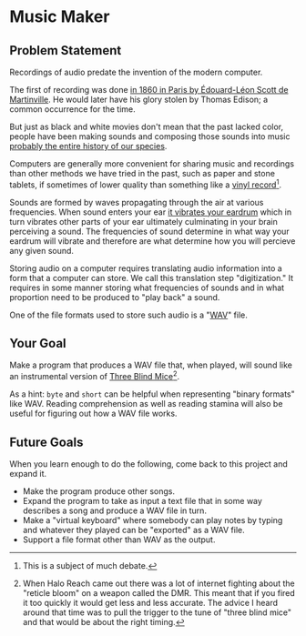 # Music Maker

## Problem Statement

Recordings of audio predate the invention of the modern computer.

The first of recording was done [in 1860 in Paris by Édouard-Léon Scott de Martinville](https://www.firstsounds.org/sounds/scott.php). He would later have his glory stolen by Thomas Edison; a common occurrence for the time.

But just as black and white movies don't mean that the past lacked color, people
have been making sounds and composing those sounds into music [probably the entire history of our species](https://www.youtube.com/watch?v=KElPnD-dbkk).

Computers are generally more convenient for sharing music and recordings than other
methods we have tried in the past, such as paper and stone tablets, if sometimes
of lower quality than something like a [vinyl record](https://victrola.com/blogs/articles/does-music-really-sound-better-on-vinyl)[^debate].

Sounds are formed by waves propagating through the air
at various frequencies. When sound enters your ear [it vibrates your eardrum](https://www.nidcd.nih.gov/health/how-do-we-hear) which in turn vibrates other parts of your ear ultimately culminating
in your brain perceiving a sound. The frequencies
of sound determine in what way your eardrum will vibrate and therefore are what determine how you
will percieve any given sound.

Storing audio on a computer requires translating audio information into a form
that a computer can store. We call this translation step "digitization."
It requires in some manner storing what frequencies of sounds
and in what proportion need to be produced to "play back" a sound.

One of the file formats used to store such audio is a "[WAV](https://en.wikipedia.org/wiki/WAV)"
file.


## Your Goal

Make a program that produces a WAV file that, when played,
will sound like an instrumental version of [Three Blind Mice](https://en.wikipedia.org/wiki/Three_Blind_Mice)[^haloreach].

As a hint: `byte` and `short` can be helpful when representing "binary formats" like WAV.
Reading comprehension as well as reading stamina will also be useful for figuring out
how a WAV file works.

## Future Goals

When you learn enough to do the following, come back to this project and expand it.

* Make the program produce other songs.
* Expand the program to take as input a text file that in some way describes a song and produce a WAV file
in turn.
* Make a "virtual keyboard" where somebody can play notes by typing and whatever they played can
be "exported" as a WAV file.
* Support a file format other than WAV as the output.

[^debate]: This is a subject of much debate.

[^haloreach]: When Halo Reach came out there was a lot of internet fighting about the "reticle bloom"
on a weapon called the DMR. This meant that if you fired it too quickly it would get
less and less accurate. The advice I heard around that time was to pull the trigger to the tune
of "three blind mice" and that would be about the right timing.